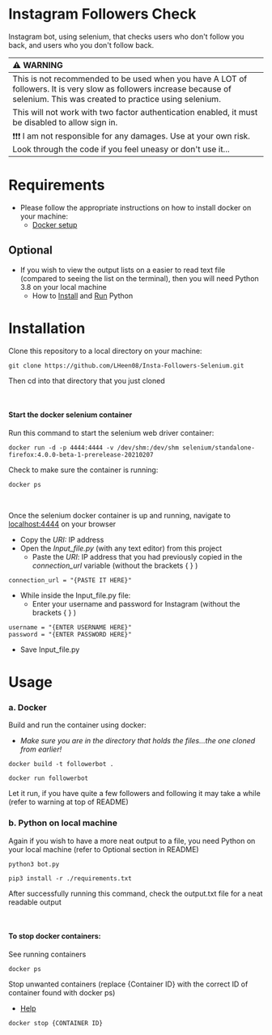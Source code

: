 # Instagram Followers Check
Instagram bot, using selenium, that checks users who don't follow you back, and users who you don't follow back.

| :warning: WARNING          |
|:---------------------------|
| This is not recommended to be used when you have A LOT of followers. It is very slow as followers increase because of selenium. This was created to practice using selenium.|
| This will not work with two factor authentication enabled, it must be disabled to allow sign in.|
|:exclamation::exclamation::exclamation:  I am not responsible for any damages. Use at your own risk. Look through the code if you feel uneasy or don't use it...|

# Requirements
- Please follow the appropriate instructions on how to install docker on your machine: 
  - [Docker setup](https://docs.docker.com/get-docker/)
  
## Optional
- If you wish to view the output lists on a easier to read text file (compared to seeing the list on the terminal), then you will need Python 3.8 on your local machine
  - How to [Install](https://realpython.com/installing-python/) and [Run](https://realpython.com/run-python-scripts/) Python
  
# Installation
Clone this repository to a local directory on your machine:
```
git clone https://github.com/LHeen08/Insta-Followers-Selenium.git
```
Then cd into that directory that you just cloned

<br />

#### Start the docker selenium container
Run this command to start the selenium web driver container:
```
docker run -d -p 4444:4444 -v /dev/shm:/dev/shm selenium/standalone-firefox:4.0.0-beta-1-prerelease-20210207
```
Check to make sure the container is running:
```
docker ps
```
<br />

Once the selenium docker container is up and running, navigate to [localhost:4444](localhost:4444) on your browser
- Copy the *URI:* IP address
- Open the *Input_file.py* (with any text editor) from this project
  - Paste the *URI*: IP address that you had previously copied in the *connection_url* variable (without the brackets { } )
    
```
connection_url = "{PASTE IT HERE}"
```
  
- While inside the Input_file.py file: 
    - Enter your username and password for Instagram (without the brackets { } )
      
```
username = "{ENTER USERNAME HERE}"
password = "{ENTER PASSWORD HERE}"
```
- Save Input_file.py

# Usage
### a. Docker
Build and run the container using docker:
  - *Make sure you are in the directory that holds the files...the one cloned from earlier!*
```
docker build -t followerbot .
```
```
docker run followerbot
```
Let it run, if you have quite a few followers and following it may take a while (refer to warning at top of README)

### b. Python on local machine
Again if you wish to have a more neat output to a file, you need Python on your local machine (refer to Optional section in README)
```
python3 bot.py
```
```
pip3 install -r ./requirements.txt
```
After successfully running this command, check the output.txt file for a neat readable output

<br />

#### To stop docker containers:
See running containers
```
docker ps
```

Stop unwanted containers (replace {Container ID} with the correct ID of container found with docker ps)
  - [Help](https://docs.docker.com/engine/reference/commandline/stop/)
```
docker stop {CONTAINER ID}
```
